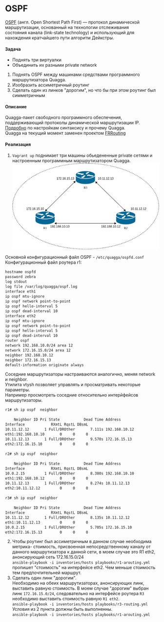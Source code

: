 # OSPF    
[OSPF](https://ru.bmstu.wiki/OSPF_(Open_Shortest_Path_First)) (англ. Open Shortest Path First) — протокол динамической маршрутизации, основанный на технологии отслеживания    
состояния канала (link-state technology) и использующий для нахождения кратчайшего пути алгоритм Дейкстры.    
#### Задача   
- Поднять три виртуалки
- Объединить их разными private network
1. Поднять OSPF между машинами средствами программного маршрутизатора Quagga.
2. Изобразить ассиметричный роутинг
3. Сделать один из линков "дорогим", но что бы при этом роутинг был симметричным    
#### Описание   
Quagga-пакет свободного программного обеспечения, поддерживающий протоколы динамической маршрутизации IP. [Подробно](https://www.nongnu.org/quagga/docs/quagga.html) по настройкам синтаксису и прочему Quagga.   
Quagga на текущий момент заменен проектом [FRRouting](https://frrouting.org/)
#### Реализация   
1. `Vagrant up` поднимает три машины обьедененные private сетями и настроенным программным маршрутизатором Quagga.    
                    ![Routing](https://github.com/Hanafeevrus/OSPF/blob/master/OSPF%20Diagram.jpg)    
                      
Основной конфигурационный файл OSPF - `/etc/quagga/ospfd.conf`  
Конфигурационный файл роутера r1:   
```   
hostname ospfd
password zebra
log stdout
log file /var/log/quagga/ospf.log
interface eth1
ip ospf mtu-ignore
ip ospf network point-to-point
ip ospf hello-interval 5
ip ospf dead-interval 10
interface eth2
ip ospf mtu-ignore
ip ospf network point-to-point
ip ospf hello-interval 5
ip ospf dead-interval 10
router ospf
network 192.168.10.0/24 area 12
network 172.16.15.0/24 area 12
neighbor 192.168.10.12
neighbor 172.16.15.13
default-information originate always    
```   
Соседние маршрутизаторы настраиваются аналогично, меняя network и neighbor.   
Утилита vtysh позволяет управлять и просматривать некоторые параметры.    
Например просмотреть соседние относительно интерйфейсов маршрутизаторы.   
```
r1# sh ip ospf  neighbor  

    Neighbor ID Pri State           Dead Time Address         Interface            RXmtL RqstL DBsmL
10.11.12.12       1 Full/DROther       7.111s 192.168.10.12   eth1:192.168.10.10       0     0     0
10.11.12.13       1 Full/DROther       9.570s 172.16.15.13    eth2:172.16.15.10        0     0     0    

r2# sh ip ospf  neighbor  

    Neighbor ID Pri State           Dead Time Address         Interface            RXmtL RqstL DBsmL
10.0.2.15         1 Full/DROther       8.380s 192.168.10.10   eth1:192.168.10.12       0     0     0
10.11.12.13       1 Full/DROther       8.274s 10.11.12.13     eth2:10.11.12.12         0     0     0

r3# sh ip ospf  neighbor  

    Neighbor ID Pri State           Dead Time Address         Interface            RXmtL RqstL DBsmL
10.11.12.12       1 Full/DROther       8.135s 10.11.12.12     eth1:10.11.12.13         0     0     0
10.0.2.15         1 Full/DROther       5.705s 172.16.15.10    eth2:172.16.15.13        0     0     0    
```   
2. Чтобы роутинг был ассиметричным в данном случае необходима метрика- стоимость, присвоенная непосредственному каналу от данного маршрутизатора к данной сети, в моем случае это R1 eth2, анонсирующий сеть 172.16.15.0/24   
`ansible-playbook -i inventories/hosts playbooks/r1-arouting.yml` пропишет "стоимость" на интерфейсе eth2. Чем меньше стоимость тем предпочтительней маршрут.   
3. Сделать один линк "дорогим".   
Необходимо на обеих маршрутизаторах, анонсирующих линк, выставить равную стоимость. В моем случае "дорогим" выбран линк `172.16.15.0/24`, следовательно на интерфейсе роутера `R3`
необходимо выставить стоимость равную `R1 eth2`.     
`ansible-playbook -i inventories/hosts playbooks/r3-routing.yml`    
Условия из 2 пункта должны быть выполненны.   
`ansible-playbook -i inventories/hosts playbooks/r1-arouting.yml`
